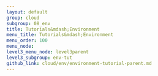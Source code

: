 ```yaml
---
layout: default
group: cloud
subgroup: 08_env
title: Tutorials&mdash;Environment
menu_title: Tutorials&mdash;Environment
menu_order: 100
menu_node: 
level3_menu_node: level3parent
level3_subgroup: env-tut
github_link: cloud/env/environment-tutorial-parent.md
---
```


